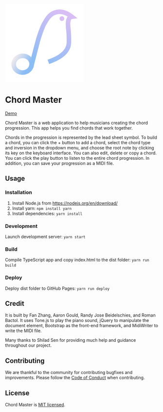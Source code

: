 ![Logo of Chord Master](./src/images/icons/android-chrome-256x256.png)

# Chord Master

[Demo](https://fanzhangg.github.io/chord-master/)

Chord Master is a web application to help musicians creating the chord progression. This app helps you find chords that work together.

Chords in the progression is represented by the lead sheet symbol. To build a chord, you can click the + button to add a chord, select the chord type and inversion in the dropdown menu, and choose the root note by clicking its key on the keyboard interface. You can also edit, delete or copy a chord. You can click the play button to listen to the entire chord progression. In addition, you can save your progression as a MIDI file.


## Usage

### Installation

1. Install Node.js from https://nodejs.org/en/download/
2. Install yarn: `npm install yarn`
3. Install dependencies: `yarn install`

### Development

Launch development server: `yarn start`

### Build

Compile TypeScript app and copy index.html to the dist folder: `yarn run build`

### Deploy

Deploy dist folder to GitHub Pages: `yarn run deploy`


## Credit

It is built by Fan Zhang, Aaron Gould, Randy Jose Beidelschies, and Roman Bactol. It uses Tone.js to play the piano sound, jQuery to manipulate the document element, Bootstrap as the front-end framework, and MidiWriter to write the MIDI file.

Many thanks to Shilad Sen for providing much help and guidance throughout our project.

## Contributing
We are thankful to the community for contributing bugfixes and improvements. Please follow the [Code of Conduct](./CODE_OF_CONDUCT.md) when contributing.

## License

Chord Master is [MIT licensed](./LICENSE).
